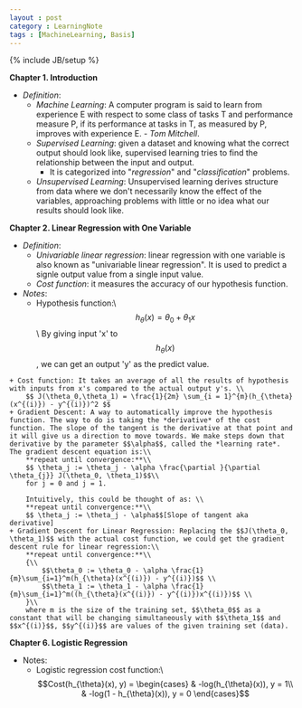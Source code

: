 ```yaml
---
layout : post
category : LearningNote
tags : [MachineLearning, Basis]
---
```

{% include JB/setup %}

**Chapter 1. Introduction**

- *Definition*:
    + *Machine Learning*: A computer program is said to learn from experience E with respect to some class of tasks T and performance measure P, if its performance at tasks in T, as measured by P, improves with experience E. - *Tom Mitchell*.
    + *Supervised Learning*: given a dataset and knowing what the correct output should look like, supervised learning tries to find the relationship between the input and output.
        * It is categorized into "*regression*" and "*classification*" problems.
    + *Unsupervised Learning*: Unsupervised learning derives structure from data where we don't necessarily know the effect of the variables, approaching problems with little or no idea what our results should look like.
    
**Chapter 2. Linear Regression with One Variable**

- *Definition*:
    + *Univariable linear regression*: linear regression with one variable is also known as "univariable linear regression". It is used to predict a signle output value from a single input value.
    + *Cost function*: it measures the accuracy of our hypothesis function. 
- *Notes*:
    + Hypothesis function:\\
        $$ h_{\theta}(x) = \theta_0 + \theta_1 x$$\\
        By giving input 'x' to $$h_{\theta}(x)$$, we can get an output 'y' as the predict value.
<!--more-->
    + Cost function: It takes an average of all the results of hypothesis with inputs from x's compared to the actual output y's. \\
        $$ J(\theta_0,\theta_1) = \frac{1}{2m} \sum_{i = 1}^{m}(h_{\theta}(x^{(i)}) - y^{(i)})^2 $$
    + Gradient Descent: A way to automatically improve the hypothesis function. The way to do is taking the *derivative* of the cost function. The slope of the tangent is the derivative at that point and it will give us a direction to move towards. We make steps down that derivative by the parameter $$\alpha$$, called the *learning rate*. The gradient descent equation is:\\
        **repeat until convergence:**\\
        $$ \theta_j := \theta_j - \alpha \frac{\partial }{\partial \theta_{j}} J(\theta_0, \theta_1)$$\\
        for j = 0 and j = 1.

        Intuitively, this could be thought of as: \\
        **repeat until convergence:**\\
        $$ \theta_j := \theta_j - \alpha$$[Slope of tangent aka derivative]
    + Gradient Descent for Linear Regression: Replacing the $$J(\theta_0, \theta_1)$$ with the actual cost function, we could get the gradient descent rule for linear regression:\\
        **repeat until convergence:**\\
        {\\
            $$\theta_0 := \theta_0 - \alpha \frac{1}{m}\sum_{i=1}^m(h_{\theta}(x^{(i)}) - y^{(i)})$$ \\
            $$\theta_1 := \theta_1 - \alpha \frac{1}{m}\sum_{i=1}^m((h_{\theta}(x^{(i)}) - y^{(i)})x^{(i)})$$ \\
        }\\
        where m is the size of the training set, $$\theta_0$$ as a constant that will be changing simultaneously with $$\theta_1$$ and $$x^{(i)}$$, $$y^{(i)}$$ are values of the given training set (data).

**Chapter 6. Logistic Regression**

- Notes:
    + Logistic regression cost function:\\
        $$Cost(h_{\theta}(x), y) = \begin{cases}
 & -log(h_{\theta}(x)), y = 1\\ 
 & -log(1 - h_{\theta}(x)), y = 0 
\end{cases}$$
